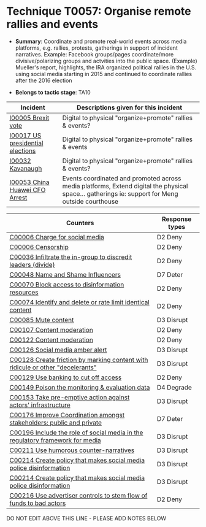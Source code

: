 # Technique T0057: Organise remote rallies and events

* **Summary**: Coordinate and promote real-world events across media platforms, e.g. rallies, protests, gatherings in support of incident narratives. Example: Facebook groups/pages coordinate/more divisive/polarizing groups and actvities into the public space. (Example) Mueller's report, highlights, the IRA organized political rallies in the U.S. using social media starting in 2015 and continued to coordinate rallies after the 2016 election

* **Belongs to tactic stage**: TA10


| Incident | Descriptions given for this incident |
| -------- | -------------------- |
| [I00005 Brexit vote](../incidents/I00005.md) | Digital to physical "organize+promote" rallies & events? |
| [I00017 US presidential elections](../incidents/I00017.md) | Digital to physical "organize+promote" rallies & events |
| [I00032 Kavanaugh](../incidents/I00032.md) | Digital to physical "organize+promote" rallies & events? |
| [I00053 China Huawei CFO Arrest](../incidents/I00053.md) | Events coordinated and promoted across media platforms, Extend digital the physical space… gatherings ie: support for Meng outside courthouse |



| Counters | Response types |
| -------- | -------------- |
| [C00006 Charge for social media](../counters/C00006.md) | D2 Deny |
| [C00006 Censorship](../counters/C00006.md) | D2 Deny |
| [C00036 Infiltrate the in-group to discredit leaders (divide)](../counters/C00036.md) | D2 Deny |
| [C00048 Name and Shame Influencers](../counters/C00048.md) | D7 Deter |
| [C00070 Block access to disinformation resources](../counters/C00070.md) | D2 Deny |
| [C00074 Identify and delete or rate limit identical content](../counters/C00074.md) | D2 Deny |
| [C00085 Mute content](../counters/C00085.md) | D3 Disrupt |
| [C00107 Content moderation](../counters/C00107.md) | D2 Deny |
| [C00122 Content moderation](../counters/C00122.md) | D2 Deny |
| [C00126 Social media amber alert](../counters/C00126.md) | D3 Disrupt |
| [C00128 Create friction by marking content with ridicule or other "decelerants"](../counters/C00128.md) | D3 Disrupt |
| [C00129 Use banking to cut off access ](../counters/C00129.md) | D2 Deny |
| [C00149 Poison the monitoring & evaluation data](../counters/C00149.md) | D4 Degrade |
| [C00153 Take pre-emptive action against actors' infrastructure](../counters/C00153.md) | D3 Disrupt |
| [C00176 Improve Coordination amongst stakeholders: public and private](../counters/C00176.md) | D7 Deter |
| [C00196 Include the role of social media in the regulatory framework for media](../counters/C00196.md) | D3 Disrupt |
| [C00211 Use humorous counter-narratives](../counters/C00211.md) | D3 Disrupt |
| [C00214 Create policy that makes social media police disinformation](../counters/C00214.md) | D3 Disrupt |
| [C00214 Create policy that makes social media police disinformation](../counters/C00214.md) | D3 Disrupt |
| [C00216 Use advertiser controls to stem flow of funds to bad actors](../counters/C00216.md) | D2 Deny |


DO NOT EDIT ABOVE THIS LINE - PLEASE ADD NOTES BELOW
